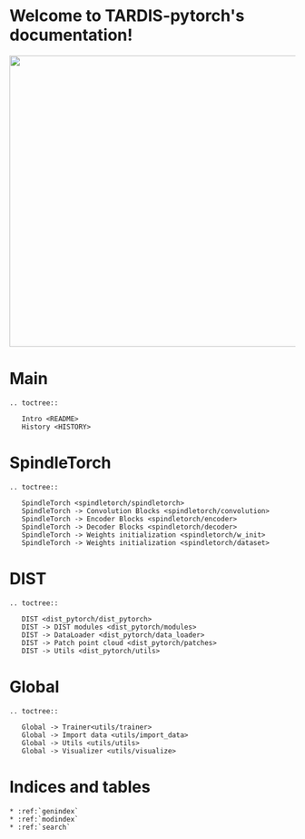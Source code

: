 # Welcome to TARDIS-pytorch's documentation!
<p align="center">
  <img src="resources/Tardis_logo_2.svg" width="512"/>
</p>

# Main
```{eval-rst}
.. toctree::
   
   Intro <README>
   History <HISTORY>
```


# SpindleTorch
```{eval-rst}
.. toctree::

   SpindleTorch <spindletorch/spindletorch>
   SpindleTorch -> Convolution Blocks <spindletorch/convolution>
   SpindleTorch -> Encoder Blocks <spindletorch/encoder>
   SpindleTorch -> Decoder Blocks <spindletorch/decoder>
   SpindleTorch -> Weights initialization <spindletorch/w_init>
   SpindleTorch -> Weights initialization <spindletorch/dataset>
```

# DIST
```{eval-rst}
.. toctree::

   DIST <dist_pytorch/dist_pytorch>
   DIST -> DIST modules <dist_pytorch/modules>
   DIST -> DataLoader <dist_pytorch/data_loader>
   DIST -> Patch point cloud <dist_pytorch/patches>
   DIST -> Utils <dist_pytorch/utils>
```


# Global
```{eval-rst}
.. toctree::

   Global -> Trainer<utils/trainer>
   Global -> Import data <utils/import_data>
   Global -> Utils <utils/utils>
   Global -> Visualizer <utils/visualize>
```


# Indices and tables
```{eval-rst}
* :ref:`genindex`
* :ref:`modindex`
* :ref:`search`
```

